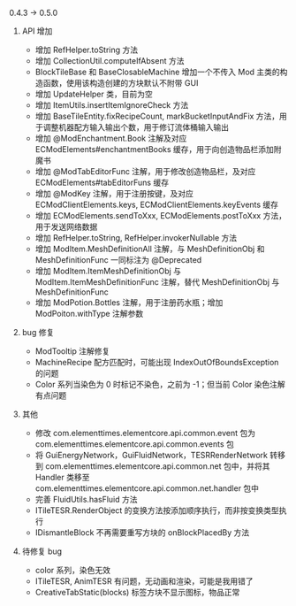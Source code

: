 0.4.3 -> 0.5.0

1. API 增加
    * 增加 RefHelper.toString 方法
    * 增加 CollectionUtil.computeIfAbsent 方法
    * BlockTileBase 和 BaseClosableMachine 增加一个不传入 Mod 主类的构造函数，使用该构造创建的方块默认不附带 GUI
    * 增加 UpdateHelper 类，目前为空
    * 增加 ItemUtils.insertItemIgnoreCheck 方法 
    * 增加 BaseTileEntity.fixRecipeCount, markBucketInputAndFix 方法，用于调整机器配方输入输出个数，用于修订流体桶输入输出
    * 增加 @ModEnchantment.Book 注解及对应 ECModElements#enchantmentBooks 缓存，用于向创造物品栏添加附魔书
    * 增加 @ModTabEditorFunc 注解，用于修改创造物品栏，及对应 ECModElements#tabEditorFuns 缓存
    * 增加 @ModKey 注解，用于注册按键，及对应 ECModClientElements.keys, ECModClientElements.keyEvents 缓存
    * 增加 ECModElements.sendToXxx, ECModElements.postToXxx 方法，用于发送网络数据
    * 增加 RefHelper.toString, RefHelper.invokerNullable 方法
    * 增加 ModItem.MeshDefinitionAll 注解，与 MeshDefinitionObj 和 MeshDefinitionFunc 一同标注为 @Deprecated
    * 增加 ModItem.ItemMeshDefinitionObj 与 ModItem.ItemMeshDefinitionFunc 注解，替代 MeshDefinitionObj 与 MeshDefinitionFunc
    * 增加 ModPotion.Bottles 注解，用于注册药水瓶；增加 ModPoiton.withType 注解参数

2. bug 修复
    * ModTooltip 注解修复
    * MachineRecipe 配方匹配时，可能出现 IndexOutOfBoundsException 的问题
    * Color 系列当染色为 0 时标记不染色，之前为 -1；但当前 Color 染色注解有点问题

3. 其他
    * 修改 com.elementtimes.elementcore.api.common.event 包为 com.elementtimes.elementcore.api.common.events 包
    * 将 GuiEnergyNetwork，GuiFluidNetwork，TESRRenderNetwork 转移到 com.elementtimes.elementcore.api.common.net 包中，并将其 Handler 类移至 com.elementtimes.elementcore.api.common.net.handler 包中
    * 完善 FluidUtils.hasFluid 方法
    * ITileTESR.RenderObject 的变换方法按添加顺序执行，而非按变换类型执行
    * IDismantleBlock 不再需要重写方块的 onBlockPlacedBy 方法

4. 待修复 bug
    * color 系列，染色无效
    * ITileTESR, AnimTESR 有问题，无动画和渲染，可能是我用错了
    * CreativeTabStatic(blocks) 标签方块不显示图标，物品正常